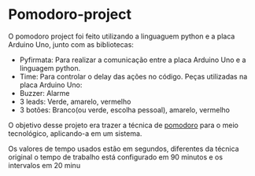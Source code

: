# Pomodoro-project

O pomodoro project foi feito utilizando a linguaguem python e a placa Arduino Uno, junto com as bibliotecas: 
  * Pyfirmata: Para realizar a comunicação entre a placa Arduino Uno e a linguagem python.
  * Time: Para controlar o delay das ações no código. 
Peças utilizadas na placa Arduino Uno:
   * Buzzer: Alarme
   * 3 leads: Verde, amarelo, vermelho
   * 3 botões: Branco(ou verde, escolha pessoal), amarelo, vermelho
   
  
  
O objetivo desse projeto era trazer a técnica de [pomodoro](https://pt.wikipedia.org/wiki/T%C3%A9cnica_pomodoro) para o meio tecnológico, aplicando-a em um sistema.
  
Os valores de tempo usados estão em segundos, diferentes da técnica original o tempo de trabalho está configurado em 90 minutos e os intervalos em 20 minu
